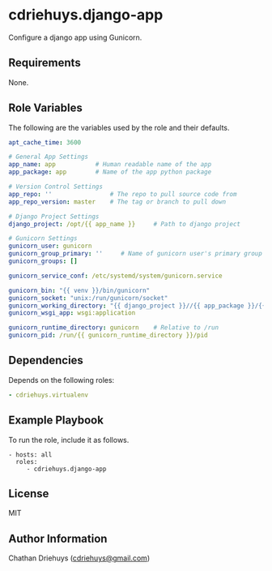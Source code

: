 cdriehuys.django-app
=========

Configure a django app using Gunicorn.

Requirements
------------

None.

Role Variables
--------------

The following are the variables used by the role and their defaults.

```YAML
apt_cache_time: 3600

# General App Settings
app_name: app           # Human readable name of the app
app_package: app        # Name of the app python package

# Version Control Settings
app_repo: ''                # The repo to pull source code from
app_repo_version: master    # The tag or branch to pull down

# Django Project Settings
django_project: /opt/{{ app_name }}     # Path to django project

# Gunicorn Settings
gunicorn_user: gunicorn
gunicorn_group_primary: ''     # Name of gunicorn user's primary group
gunicorn_groups: []

gunicorn_service_conf: /etc/systemd/system/gunicorn.service

gunicorn_bin: "{{ venv }}/bin/gunicorn"
gunicorn_socket: "unix:/run/gunicorn/socket"
gunicorn_working_directory: "{{ django_project }}//{{ app_package }}/{{ app_package }}"
gunicorn_wsgi_app: wsgi:application

gunicorn_runtime_directory: gunicorn    # Relative to /run
gunicorn_pid: /run/{{ gunicorn_runtime_directory }}/pid
```

Dependencies
------------

Depends on the following roles:

```YAML
- cdriehuys.virtualenv
```

Example Playbook
----------------

To run the role, include it as follows.

    - hosts: all
      roles:
         - cdriehuys.django-app

License
-------

MIT

Author Information
------------------

Chathan Driehuys (cdriehuys@gmail.com)

